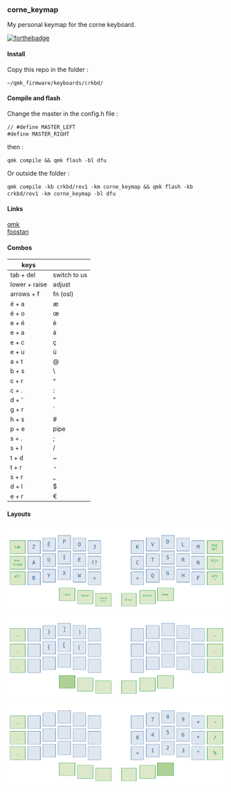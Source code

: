 ### corne_keymap

My personal keymap for the corne keyboard.

[![forthebadge](https://forthebadge.com/images/badges/built-with-love.svg)](https://forthebadge.com)


#### Install

Copy this repo in the folder :

    ~/qmk_firmware/keyboards/crkbd/

#### Compile and flash

Change the master in the config.h file :

    // #define MASTER_LEFT
    #define MASTER_RIGHT

then :

    qmk compile && qmk flash -bl dfu

Or outside the folder :

    qmk compile -kb crkbd/rev1 -km corne_keymap && qmk flash -kb crkbd/rev1 -km corne_keymap -bl dfu

#### Links

[qmk](https://docs.qmk.fm/#/)  
[foostan](https://github.com/foostan/crkbd)

#### Combos

|      keys        |                        |
|------------------|------------------------|
|   tab + del      |   switch to us         |
|   lower + raise  |   adjust               |
|   arrows + f     |   fn (osl)             |
|   é + a          |   æ                    |
|   é + o          |   œ                    |
|   e + é          |   è                    |
|   e + a          |   à                    |
|   e + c          |   ç                    |
|   e + u          |   ù                    |
|   a + t          |   @                    |
|   b + s          |   \                    |
|   c + r          |   ^                    |
|   c + .          |   :                    |
|   d + '          |   "                    |
|   g + r          |   `                    |
|   h + s          |   #                    |
|   p + e          |   pipe                 |
|   s + .          |   ;                    |
|   s + l          |   /                    |
|   t + d          |   ~                    |
|   t + r          |   -                    |
|   s + r          |   _                    |
|   d + l          |   $                    |
|   e + r          |   €                    |

#### Layouts

![base](https://raw.githubusercontent.com/FLinguenheld/corne_keymap/main/images/base.png "layout")  
![lower](https://raw.githubusercontent.com/FLinguenheld/corne_keymap/main/images/lower.png "layout")  
![raise](https://raw.githubusercontent.com/FLinguenheld/corne_keymap/main/images/raise.png "layout")  
